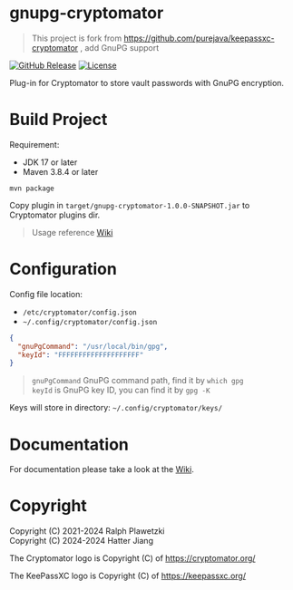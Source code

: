 # gnupg-cryptomator

> This project is fork from https://github.com/purejava/keepassxc-cryptomator , add GnuPG support

[![GitHub Release](https://img.shields.io/github/v/release/purejava/keepassxc-cryptomator)](https://github.com/purejava/keepassxc-cryptomator/releases)
[![License](https://img.shields.io/github/license/purejava/keepassxc-cryptomator.svg)](https://github.com/purejava/keepassxc-cryptomator/blob/master/LICENSE)

Plug-in for Cryptomator to store vault passwords with GnuPG encryption.

# Build Project

Requirement:

* JDK 17 or later
* Maven 3.8.4 or later

```shell
mvn package
```

Copy plugin in `target/gnupg-cryptomator-1.0.0-SNAPSHOT.jar` to Cryptomator plugins dir.
> Usage reference [Wiki](https://github.com/purejava/keepassxc-cryptomator/wiki)

# Configuration

Config file location:

* `/etc/cryptomator/config.json`
* `~/.config/cryptomator/config.json`

```json
{
  "gnuPgCommand": "/usr/local/bin/gpg",
  "keyId": "FFFFFFFFFFFFFFFFFFFF"
}
```
> `gnuPgCommand` GnuPG command path, find it by `which gpg` <br>
> `keyId` is GnuPG key ID, you can find it by `gpg -K`

Keys will store in directory:
`~/.config/cryptomator/keys/`

# Documentation

For documentation please take a look at the [Wiki](https://github.com/purejava/keepassxc-cryptomator/wiki).

# Copyright

Copyright (C) 2021-2024 Ralph Plawetzki<br>
Copyright (C) 2024-2024 Hatter Jiang

The Cryptomator logo is Copyright (C) of https://cryptomator.org/

The KeePassXC logo is Copyright (C) of https://keepassxc.org/

